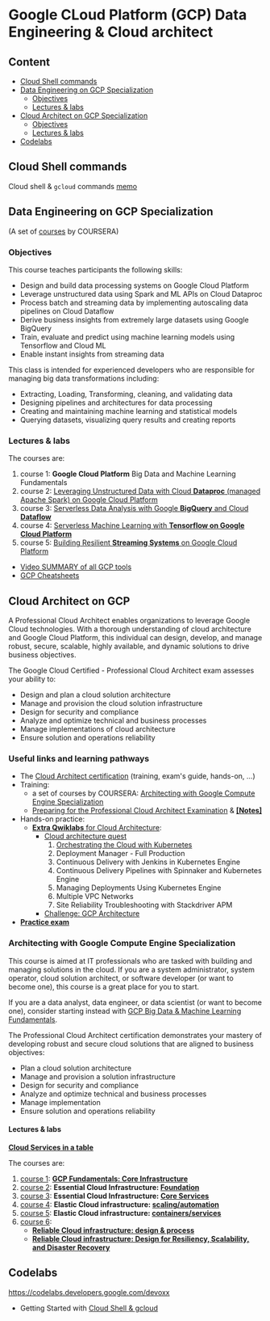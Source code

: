 # Google CLoud Platform (GCP) Data Engineering & Cloud architect

## Content

* [Cloud Shell commands](#cloud-shell-commands)
* [Data Engineering on GCP Specialization](#data-engineering-on-gcp-specialization)
    * [Objectives](#objectives)
    * [Lectures &amp; labs](#lectures--labs)
* [Cloud Architect on GCP Specialization](#cloud-architect-on-gcp-specialization)
    * [Objectives](#objectives-1)
    * [Lectures &amp; labs](#lectures--labs-1)
* [Codelabs](#codelabs)



## Cloud Shell commands

Cloud shell & `gcloud` commands [memo](./Cloud_Shell_gcloud.md)

## Data Engineering on GCP Specialization


(A set of [courses](https://www.coursera.org/specializations/gcp-architecture) by COURSERA)

### Objectives

This course teaches participants the following skills:

* Design and build data processing systems on Google Cloud Platform
* Leverage unstructured data using Spark and ML APIs on Cloud Dataproc
* Process batch and streaming data by implementing autoscaling data pipelines on Cloud Dataflow
* Derive business insights from extremely large datasets using Google BigQuery
* Train, evaluate and predict using machine learning models using Tensorflow and Cloud ML
* Enable instant insights from streaming data



This class is intended for experienced developers who are responsible for managing big data transformations including:

* Extracting, Loading, Transforming, cleaning, and validating data
* Designing pipelines and architectures for data processing
* Creating and maintaining machine learning and statistical models
* Querying datasets, visualizing query results and creating reports


### Lectures & labs

The courses are:

1. course 1: **Google Cloud Platform** Big Data and Machine Learning Fundamentals
1. course 2: [Leveraging Unstructured Data with Cloud **Dataproc** (managed Apache Spark) on Google Cloud Platform](./data_engineering/Introduction_to_GCP_for_BigData_and_ML.md)
1. course 3: [Serverless Data Analysis with Google **BigQuery** and Cloud **Dataflow**](./data_engineering/BigQuery.md)
1. course 4: [Serverless Machine Learning with **Tensorflow on Google Cloud Platform**](./data_engineering/ML_on_GCP_with_Datalab_and_TensorFlow.md)
1. course 5: [Building Resilient **Streaming Systems** on Google Cloud Platform](./data_engineering/streaming_pipelines_on_GCP.md)



* [Video SUMMARY of all GCP tools](https://www.coursera.org/learn/building-resilient-streaming-systems-gcp/lecture/YUGGw/summary-of-data-engineering-on-gcp-specialization)
* [GCP Cheatsheets](./GCP_cheatsheets.md)



## Cloud Architect on GCP

A Professional Cloud Architect enables organizations to leverage Google Cloud technologies. With a thorough understanding of cloud architecture and Google Cloud Platform, this individual can design, develop, and manage robust, secure, scalable, highly available, and dynamic solutions to drive business objectives.

The Google Cloud Certified - Professional Cloud Architect exam assesses your ability to:

* Design and plan a cloud solution architecture
* Manage and provision the cloud solution infrastructure
* Design for security and compliance
* Analyze and optimize technical and business processes
* Manage implementations of cloud architecture
* Ensure solution and operations reliability

### Useful links and learning pathways

- The [Cloud Architect certification](https://cloud.google.com/certification/cloud-architect) (training, exam's guide, hands-on, ...)
- Training:
   - a set of courses  by COURSERA: [Architecting with Google Compute Engine Specialization](https://www.coursera.org/specializations/gcp-architecture)
   - [Preparing for the Professional Cloud Architect Examination](https://google.qwiklabs.com/courses/879&utm_source=cloud-dot-google&utm_medium=website) & [**[Notes]**](./cloud_architect/Preparing_for_the_Professional_Cloud_Architect_Examination.md)
- Hands-on practice:
   - [**Extra Qwiklabs** for Cloud Architecture](./cloud_architect/qwiklabs/README.md):
      - [Cloud architecture quest](https://google.qwiklabs.com/quests/24?utm_source=gcp&utm_medium=site&utm_campaign=certification)
         1. [Orchestrating the Cloud with Kubernetes](cloud_architect/qwiklabs/Orchestrating_the_Cloud_with_Kubernetes.md)
         1. Deployment Manager - Full Production
         1. Continuous Delivery with Jenkins in Kubernetes Engine
         1. Continuous Delivery Pipelines with Spinnaker and Kubernetes Engine
         1. Managing Deployments Using Kubernetes Engine
         1. Multiple VPC Networks
         1. Site Reliability Troubleshooting with Stackdriver APM
      - [Challenge: GCP Architecture](https://google.qwiklabs.com/quests/47?utm_source=gcp&utm_medium=site&utm_campaign=certification)
- [**Practice exam**](https://cloud.google.com/certification/practice-exam/cloud-architect)


### Architecting with Google Compute Engine Specialization

This course is aimed at IT professionals who are tasked with building and managing solutions in the cloud. If you are a system administrator, system operator, cloud solution architect, or software developer (or want to become one), this course is a great place for you to start.

If you are a data analyst, data engineer, or data scientist (or want to become one), consider starting instead with [GCP Big Data & Machine Learning Fundamentals](https://www.coursera.org/learn/gcp-big-data-ml-fundamentals).

The Professional Cloud Architect certification demonstrates your mastery of developing robust and secure cloud solutions that are aligned to business objectives:

* Plan a cloud solution architecture
* Manage and provision a solution infrastructure
* Design for security and compliance
* Analyze and optimize technical and business processes
* Manage implementation
* Ensure solution and operations reliability


#### Lectures & labs

[**Cloud Services in a table**](./cloud_architect/cloud_services_in_a_table.md)

The courses are:

1. [course 1](https://www.coursera.org/learn/gcp-fundamentals/home/welcome): **[GCP Fundamentals: Core Infrastructure](./cloud_architect/course_1_Core_Infrastructure.md)**
1. [course 2](https://www.coursera.org/learn/gcp-infrastructure-foundation/home/welcome): **Essential Cloud Infrastructure: [Foundation](./cloud_architect/course_2_Essential_Cloud_Infrastructure__Foundation.md)**
1. [course 3](https://www.coursera.org/learn/gcp-infrastructure-core-services?specialization=gcp-architecture): **Essential Cloud Infrastructure: [Core Services](./cloud_architect/course_3_Essential_Cloud_Infrastructure__Core_Services.md)**
1. [course 4](https://www.coursera.org/learn/gcp-infrastructure-scaling-automation?specialization=gcp-architecture): **Elastic Cloud infrastructure: [scaling/automation](./cloud_architect/course_4_Elastic_Cloud_Infrastructure__Scaling_and_Automation.md)**
1. [course 5](https://www.coursera.org/learn/gcp-infrastructure-containers-services): **Elastic Cloud infrastructure: [containers/services](./cloud_architect/course_5_Elastic_Cloud_Infrastructure_Containers_and_Services.md)**
1. [course 6](https://www.coursera.org/learn/cloud-infrastructure-design-process):
   * **[Reliable Cloud infrastructure: design & process](./cloud_architect/course_6_Reliable_Cloud_Infrastructure_Design_and_Process.md)**
   * **[Reliable Cloud infrastructure: Design for Resiliency, Scalability, and Disaster Recovery](./cloud_architect/course_6_Reliable_Cloud_Infrastructure_Design_for_Resiliency_Scalability_and_Disaster_Recovery.md)**



## Codelabs

https://codelabs.developers.google.com/devoxx

* Getting Started with [Cloud Shell & gcloud](https://codelabs.developers.google.com/codelabs/cloud-shell)
